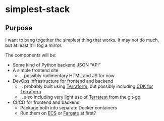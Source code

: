 # simplest-stack

## Purpose

I want to bang together the simplest thing that works. It may not do much, but at least it'll fog a mirror.

The components will be:

* Some kind of Python backend JSON "API"
* A simple frontend site
  * .. possibly rudimentary HTML and JS for now
* DevOps infrastructure for frontend and backend
  * .. probably built using [Terraform](https://www.hashicorp.com/products/terraform), but possibly including [CDK for Terraform](https://www.hashicorp.com/blog/cdk-for-terraform-enabling-python-and-typescript-support)
  * .. also including very light use of [Terratest](https://terratest.gruntwork.io/) from the git-go
* CI/CD for frontend and backend
  * Package both into separate Docker containers
  * Run them on [ECS](https://aws.amazon.com/ecs/?whats-new-cards.sort-by=item.additionalFields.postDateTime&whats-new-cards.sort-order=desc&ecs-blogs.sort-by=item.additionalFields.createdDate&ecs-blogs.sort-order=desc) or [Fargate](https://aws.amazon.com/fargate/?whats-new-cards.sort-by=item.additionalFields.postDateTime&whats-new-cards.sort-order=desc&fargate-blogs.sort-by=item.additionalFields.createdDate&fargate-blogs.sort-order=desc) at first?

